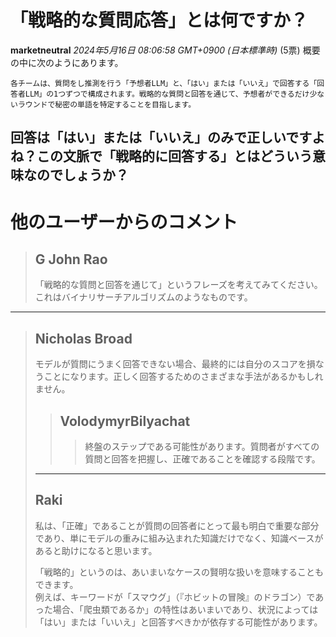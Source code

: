 # 「戦略的な質問応答」とは何ですか？
**marketneutral** *2024年5月16日 08:06:58 GMT+0900 (日本標準時)* (5票)
概要の中に次のようにあります。
```
各チームは、質問をし推測を行う「予想者LLM」と、「はい」または「いいえ」で回答する「回答者LLM」の1つずつで構成されます。戦略的な質問と回答を通じて、予想者ができるだけ少ないラウンドで秘密の単語を特定することを目指します。
```
回答は「はい」または「いいえ」のみで正しいですよね？この文脈で「戦略的に回答する」とはどういう意味なのでしょうか？
---
# 他のユーザーからのコメント
> ## G John Rao
> 
> 「戦略的な質問と回答を通じて」というフレーズを考えてみてください。これはバイナリサーチアルゴリズムのようなものです。  
> 
---
> ## Nicholas Broad
> 
> モデルが質問にうまく回答できない場合、最終的には自分のスコアを損なうことになります。正しく回答するためのさまざまな手法があるかもしれません。  
> 
> > ## VolodymyrBilyachat
> > > 終盤のステップである可能性があります。質問者がすべての質問と回答を把握し、正確であることを確認する段階です。  
> > >   
> > >   
> ---
> 
> ## Raki
> 
> 私は、「正確」であることが質問の回答者にとって最も明白で重要な部分であり、単にモデルの重みに組み込まれた知識だけでなく、知識ベースがあると助けになると思います。  
> 
> 「戦略的」というのは、あいまいなケースの賢明な扱いを意味することもできます。  
> 例えば、キーワードが「スマウグ」（『ホビットの冒険』のドラゴン）であった場合、「爬虫類であるか」の特性はあいまいであり、状況によっては「はい」または「いいえ」と回答すべきかが依存する可能性があります。  
> 
